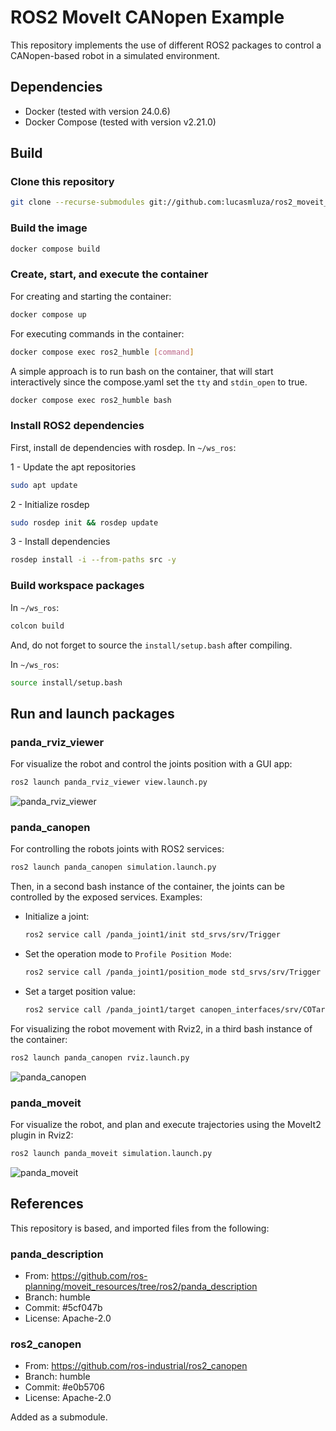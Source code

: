 # ROS2 MoveIt CANopen Example

This repository implements the use of different ROS2 packages to control a CANopen-based robot in a simulated environment.

## Dependencies

- Docker (tested with version 24.0.6)
- Docker Compose (tested with version v2.21.0)

## Build

### Clone this repository

```bash
git clone --recurse-submodules git://github.com:lucasmluza/ros2_moveit_canopen_example.git
```

### Build the image

```bash
docker compose build
```

### Create, start, and execute the container

For creating and starting the container:

```bash
docker compose up 
```

For executing commands in the container:

```bash
docker compose exec ros2_humble [command]
```

A simple approach is to run bash on the container, that will start interactively since the compose.yaml set the ```tty``` and ```stdin_open``` to true.

```bash
docker compose exec ros2_humble bash
```

### Install ROS2 dependencies

First, install de dependencies with rosdep. In ```~/ws_ros```:

1 - Update the apt repositories

```bash
sudo apt update
```

2 - Initialize rosdep

```bash
sudo rosdep init && rosdep update
```

3 - Install dependencies

```bash
rosdep install -i --from-paths src -y
```

### Build workspace packages

In ```~/ws_ros```:

```bash
colcon build
```

And, do not forget to source the ```install/setup.bash``` after compiling.

In ```~/ws_ros```:

```bash
source install/setup.bash
```

## Run and launch packages

### panda_rviz_viewer

For visualize the robot and control the joints position with a GUI app:

```bash
ros2 launch panda_rviz_viewer view.launch.py
```
![panda_rviz_viewer](https://github.com/lucasmluza/ros2_moveit_canopen_example/assets/36889165/cc8b42a5-a200-4fd4-9b64-44321ea590cd)

### panda_canopen

For controlling the robots joints with ROS2 services:

```bash
ros2 launch panda_canopen simulation.launch.py
```

Then, in a second bash instance of the container, the joints can be controlled by the exposed services. Examples:

- Initialize a joint:
    ```bash
    ros2 service call /panda_joint1/init std_srvs/srv/Trigger
    ```
- Set the operation mode to ```Profile Position Mode```:
    ```bash
    ros2 service call /panda_joint1/position_mode std_srvs/srv/Trigger
    ```
- Set a target position value:
    ```bash
    ros2 service call /panda_joint1/target canopen_interfaces/srv/COTargetDouble "{ target: 10.0 }"
    ```

For visualizing the robot movement with Rviz2, in a third bash instance of the container:

```bash
ros2 launch panda_canopen rviz.launch.py
```

![panda_canopen](https://github.com/lucasmluza/ros2_moveit_canopen_example/assets/36889165/d97c9c87-2020-4b4f-a40f-21a1765dff1f)

### panda_moveit

For visualize the robot, and plan and execute trajectories using the MoveIt2 plugin in Rviz2:

```bash
ros2 launch panda_moveit simulation.launch.py
```

![panda_moveit](https://github.com/lucasmluza/ros2_moveit_canopen_example/assets/36889165/522df9f0-1bb9-42a5-bc09-892a7ed8e358)

## References

This repository is based, and imported files from the following:

### panda_description

- From: https://github.com/ros-planning/moveit_resources/tree/ros2/panda_description
- Branch: humble
- Commit: #5cf047b
- License: Apache-2.0

### ros2_canopen

- From: https://github.com/ros-industrial/ros2_canopen
- Branch: humble
- Commit: #e0b5706
- License: Apache-2.0

Added as a submodule.
